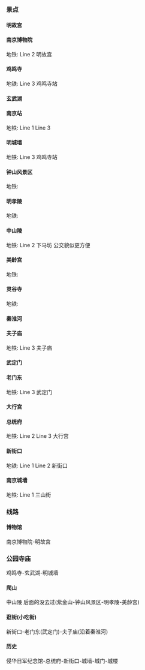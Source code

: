 ### 景点

#### 明故宫
#### 南京博物院

地铁: Line 2 明故宫

#### 鸡鸣寺

地铁: Line 3 鸡鸣寺站

#### 玄武湖
#### 南京站

地铁: Line 1 Line 3

#### 明城墙

地铁: Line 3 鸡鸣寺站

#### 钟山风景区

地铁:

#### 明孝陵

地铁:

#### 中山陵

地铁: Line 2 下马坊 公交貌似更方便

#### 美龄宫

地铁:

#### 灵谷寺

地铁:

#### 秦淮河
#### 夫子庙

地铁: Line 3 夫子庙

#### 武定门
#### 老门东

地铁: Line 3 武定门

#### 大行宫
#### 总统府

地铁: Line 2 Line 3 大行宫

#### 新街口

地铁: Line 1 Line 2 新街口

#### 南京城墙

地铁: Line 1 三山街 

### 线路

#### 博物馆

南京博物院-明故宫

### 公园寺庙

鸡鸣寺-玄武湖-明城墙

#### 爬山

中山陵 后面的没去过(紫金山-钟山风景区-明孝陵-美龄宫)

#### 逛街(小吃街)

新街口-老门东(武定门)-夫子庙(沿着秦淮河)

#### 历史

侵华日军纪念馆-总统府-新街口-城墙-城门-城楼